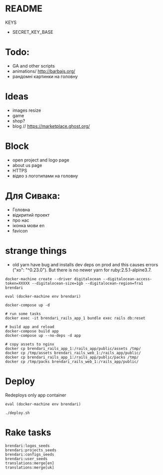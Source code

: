 # README

KEYS
* SECRET_KEY_BASE


# Todo:
* GA and other scripts
* animations/ http://barbajs.org/
* рандомні картинки на головну

# Ideas
* images resize
* game
* shop?
* blog // https://marketplace.ghost.org/

# Block
* open project and logo page
* about us page
* HTTPS
* відео з логотипами на головну

# Для Сивака:
- Головна
- відкритий проект
- про нас
- іконка мови en
- favicon


# strange things
* old yarn have bug and installs dev deps on prod and this causes errors ("xo": "^0.23.0"). But there is no newer yarn for ruby:2.5.1-alpine3.7.


```
docker-machine create --driver digitalocean --digitalocean-access-token=XXXXX --digitalocean-size=1gb --digitalocean-region=fra1 brendari

eval (docker-machine env brendari)

docker-compose up -d

# run some tasks
docker exec -it brendari_rails_app_1 bundle exec rails db:reset

# build app and reload
docker-compose build app
docker-compose up --no-deps -d app

# copy assets to nginx
docker cp brendari_rails_app_1:/rails_app/public/assets /tmp/
docker cp /tmp/assets brendari_rails_web_1:/rails_app/public/
docker cp brendari_rails_app_1:/rails_app/public/packs /tmp/
docker cp /tmp/packs brendari_rails_web_1:/rails_app/public/

```

# Deploy
Redeploys only app container
```
eval (docker-machine env brendari)

./deploy.sh
```

# Rake tasks
```
brendari:logos_seeds
brendari:projects_seeds
brendari:configs_seeds
brendari:user_seeds
translations:merge[en]
translations:merge[uk]
```
